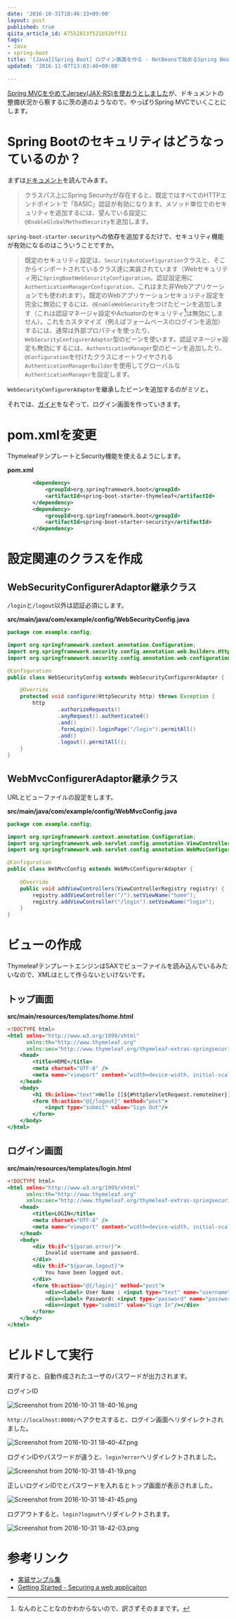 ```yaml
---
date: '2016-10-31T18:46:33+09:00'
layout: post
published: true
qiita_article_id: 67552813f521b52bff11
tags:
- Java
- spring-boot
title: '[Java][Spring Boot] ログイン画面を作る - NetBeansで始めるSpring Boot(3)'
updated: '2016-11-07T13:03:46+09:00'

---
```

[Spring MVCをやめてJersey(JAX-RS)を使おうとしました](http://qiita.com/sengoku/items/891eb6ae0bdb5be1dfa5)が、ドキュメントの整備状況から察するに茨の道のようなので、やっぱりSpring MVCでいくことにします。  
  
  
  
# Spring Bootのセキュリティはどうなっているのか？  
  
まずは[ドキュメント](http://docs.spring.io/spring-boot/docs/1.4.1.RELEASE/reference/htmlsingle/#boot-features-security)を読んでみます。  
  
> クラスパス上にSpring Securityが存在すると、既定ではすべてのHTTPエンドポイントで「BASIC」認証が有効になります。メソッド単位でのセキュリティを追加するには、望んでいる設定に`@EnableGlobalMethodSecurity`を追加します。  
  
`spring-boot-starter-security`への依存を追加するだけで、セキュリティ機能が有効になるのはこういうことですか。  
  
  
> 既定のセキュリティ設定は、`SecurityAutoConfiguration`クラスと、そこからインポートされているクラス達に実装されています（Webセキュリティ用に`SpringBootWebSecurityConfiguration`。認証設定用に`AuthenticationManagerConfiguration`、これはまた非Webアプリケーションでも使われます）。既定のWebアプリケーションセキュリティ設定を完全に無効にするには、`@EnableWebSecurity`をつけたビーンを追加します（これは認証マネージャ設定やActuatorのセキュリティ[^1]は無効にしません）。これをカスタマイズ（例えばフォームベースのログインを追加）するには、通常は外部プロパティを使ったり、`WebSecurityConfigurerAdaptor`型のビーンを使います。認証マネージャ設定も無効にするには、`AuthenticationManager`型のビーンを追加したり、`@Configuration`を付けたクラスにオートワイヤされる`AuthenticationManagerBuilder`を使用してグローバルな`AuthenticationManager`を設定します。  
  
`WebSecurityConfigurerAdaptor`を継承したビーンを追加するのがミソと。  
  
[^1]: なんのとことなのかわからないので、訳さずそのままです。  
  
それでは、[ガイド](https://spring.io/guides/gs/securing-web/)をなぞって、ログイン画面を作っていきます。  
  
  
# pom.xmlを変更  
  
ThymeleafテンプレートとSecurity機能を使えるようにします。  
  
**pom.xml**  
```xml:pom.xml
        <dependency>
            <groupId>org.springframework.boot</groupId>
            <artifactId>spring-boot-starter-thymeleaf</artifactId>
        </dependency>
        <dependency>
            <groupId>org.springframework.boot</groupId>
            <artifactId>spring-boot-starter-security</artifactId>
        </dependency>
```  
  
# 設定関連のクラスを作成  
  
## WebSecurityConfigurerAdaptor継承クラス  
  
  
`/login`と`/logout`以外は認証必須にします。  
  
  
**src/main/java/com/example/config/WebSecurityConfig.java**  
```java:src/main/java/com/example/config/WebSecurityConfig.java
package com.example.config;

import org.springframework.context.annotation.Configuration;
import org.springframework.security.config.annotation.web.builders.HttpSecurity;
import org.springframework.security.config.annotation.web.configuration.WebSecurityConfigurerAdapter;

@Configuration
public class WebSecurityConfig extends WebSecurityConfigurerAdapter {

    @Override
    protected void configure(HttpSecurity http) throws Exception {
        http
                .authorizeRequests()
                .anyRequest().authenticated()
                .and()
                .formLogin().loginPage("/login").permitAll()
                .and()
                .logout().permitAll();
    }
}

```  
  
## WebMvcConfigurerAdaptor継承クラス  
  
URLとビューファイルの設定をします。  
  
**src/main/java/com/example/config/WebMvcConfig.java**  
```java:src/main/java/com/example/config/WebMvcConfig.java
package com.example.config;

import org.springframework.context.annotation.Configuration;
import org.springframework.web.servlet.config.annotation.ViewControllerRegistry;
import org.springframework.web.servlet.config.annotation.WebMvcConfigurerAdapter;

@Configuration
public class WebMvcConfig extends WebMvcConfigurerAdapter {
    
    @Override
    public void addViewControllers(ViewControllerRegistry registry) {
        registry.addViewController("/").setViewName("home");
        registry.addViewController("/login").setViewName("login");
    }
}
```  
  
# ビューの作成  
  
ThymeleafテンプレートエンジンはSAXでビューファイルを読み込んでいるみたいなので、XMLはとして作らないといけないです。  
  
## トップ画面  
  
**src/main/resources/templates/home.html**  
```html:src/main/resources/templates/home.html
<!DOCTYPE html>
<html xmlns="http://www.w3.org/1999/xhtml" 
      xmlns:th="http://www.thymeleaf.org"
      xmlns:sec="http://www.thymeleaf.org/thymeleaf-extras-springsecurity3">
    <head>
        <title>HOME</title>
        <meta charset="UTF-8" />
        <meta name="viewport" content="width=device-width, initial-scale=1.0" />
    </head>
    <body>
        <h1 th:inline="text">Hello [[${#httpServletRequest.remoteUser}]]!</h1>
        <form th:action="@{/logout}" method="post">
            <input type="submit" value="Sign Out"/>
        </form>
    </body>
</html>

```  
  
## ログイン画面  
  
**src/main/resources/templates/login.html**  
```html:src/main/resources/templates/login.html
<!DOCTYPE html>
<html xmlns="http://www.w3.org/1999/xhtml" 
      xmlns:th="http://www.thymeleaf.org"
      xmlns:sec="http://www.thymeleaf.org/thymeleaf-extras-springsecurity3">
    <head>
        <title>LOGIN</title>
        <meta charset="UTF-8" />
        <meta name="viewport" content="width=device-width, initial-scale=1.0" />
    </head>
    <body>
        <div th:if="${param.error}">
            Invalid username and password.
        </div>
        <div th:if="${param.logout}">
            You have been logged out.
        </div>
        <form th:action="@{/login}" method="post">
            <div><label> User Name : <input type="text" name="username"/> </label></div>
            <div><label> Password: <input type="password" name="password"/> </label></div>
            <div><input type="submit" value="Sign In"/></div>
        </form>
    </body>
</html>

```  
  
# ビルドして実行  
  
実行すると、自動作成されたユーザのパスワードが出力されます。  
  
ログインID  
  
![Screenshot from 2016-10-31 18-40-16.png](/assets/images/64676401-8d51-67db-2b56-88a47802a638.png)  
  
`http://localhost:8080/`へアクセスすると、ログイン画面へリダイレクトされました。  
  
![Screenshot from 2016-10-31 18-40-47.png](/assets/images/92e9acf0-e7d9-f73e-de86-562b687d69cd.png)  
  
ログインIDやパスワードが違うと、`login?error`へリダイレクトされました。  
  
![Screenshot from 2016-10-31 18-41-19.png](/assets/images/5d5b387e-43bf-731b-532d-a20752fac603.png)  
  
正しいログインIDでとパスワードを入れるとトップ画面が表示されました。  
  
![Screenshot from 2016-10-31 18-41-45.png](/assets/images/a5af042a-2ad1-58b4-42d4-6c046dcaf7ed.png)  
  
ログアウトすると、`login?logout`へリダイレクトされます。  
  
![Screenshot from 2016-10-31 18-42-03.png](/assets/images/561ca913-1630-0e37-7b41-42a1c1f1abd2.png)  
  
  
# 参考リンク  
  
- [実装サンプル集](https://github.com/spring-projects/spring-boot/tree/v1.4.1.RELEASE/spring-boot-samples/)  
- [Getting Started - Securing a web applicaiton](https://spring.io/guides/gs/securing-web/)  
